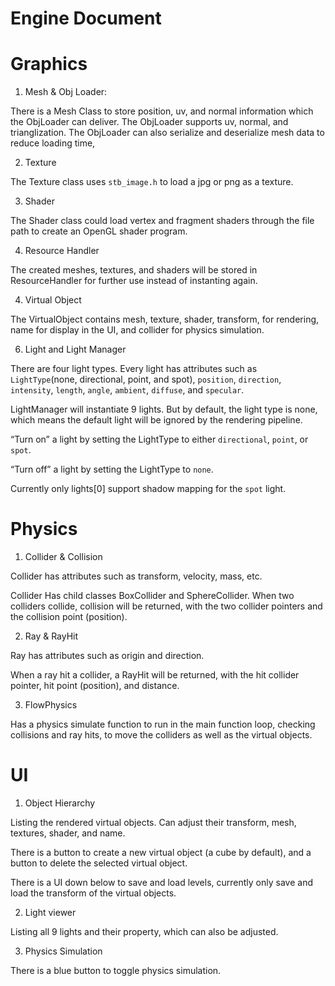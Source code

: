 # Engine Document

# Graphics

1. Mesh & Obj Loader: 

There is a Mesh Class to store position, uv, and normal information which the ObjLoader can deliver. The ObjLoader supports uv, normal, and trianglization. The ObjLoader can also serialize and deserialize mesh data to reduce loading time,

2. Texture

The Texture class uses `stb_image.h` to load a jpg or png as a texture.

3. Shader

The Shader class could load vertex and fragment shaders through the file path to create an OpenGL shader program.

4. Resource Handler

The created meshes, textures, and shaders will be stored in ResourceHandler for further use instead of instanting again.

4. Virtual Object

The VirtualObject contains mesh, texture, shader, transform, for rendering, name for display in the UI, and collider for physics simulation.

6. Light and Light Manager

There are four light types. Every light has attributes such as `LightType`(none, directional, point, and spot),  `position`, `direction`, `intensity`, `length`, `angle`, `ambient`, `diffuse`, and `specular`.

LightManager will instantiate 9 lights. But by default, the light type is none, which means the default light will be ignored by the rendering pipeline.

“Turn on” a light by setting the LightType to either `directional`, `point`, or `spot`.

“Turn off” a light by setting the LightType to `none`. 

Currently only lights[0] support shadow mapping for the `spot` light.

# Physics

1. Collider & Collision

Collider has attributes such as transform, velocity, mass, etc.

Collider Has child classes BoxCollider and SphereCollider.
When two colliders collide, collision will be returned, with the two collider pointers and the collision point (position).

2. Ray & RayHit

Ray has attributes such as origin and direction.

When a ray hit a collider, a RayHit will be returned, with the hit collider pointer, hit point (position), and distance.

3. FlowPhysics

Has a physics simulate function to run in the main function loop, checking collisions and ray hits, to move the colliders as well as the virtual objects.

# UI

1. Object Hierarchy

Listing the rendered virtual objects. Can adjust their transform, mesh, textures, shader, and name.

There is a button to create a new virtual object (a cube by default), and a button to delete the selected virtual object.

There is a UI down below to save and load levels, currently only save and load the transform of the virtual objects.

2. Light viewer

Listing all 9 lights and their property, which can also be adjusted.

3. Physics Simulation

There is a blue button to toggle physics simulation.